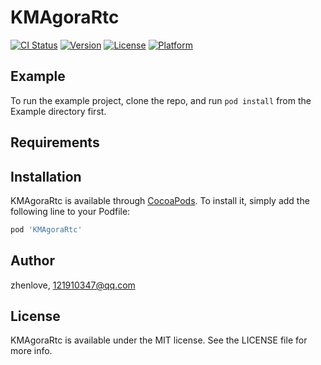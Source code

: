 # KMAgoraRtc

[![CI Status](https://img.shields.io/travis/zhenlove/KMAgoraRtc.svg?style=flat)](https://travis-ci.com/zhenlove/KMAgoraRtc)
[![Version](https://img.shields.io/cocoapods/v/KMAgoraRtc.svg?style=flat)](https://cocoapods.org/pods/KMAgoraRtc)
[![License](https://img.shields.io/cocoapods/l/KMAgoraRtc.svg?style=flat)](https://cocoapods.org/pods/KMAgoraRtc)
[![Platform](https://img.shields.io/cocoapods/p/KMAgoraRtc.svg?style=flat)](https://cocoapods.org/pods/KMAgoraRtc)

## Example

To run the example project, clone the repo, and run `pod install` from the Example directory first.

## Requirements

## Installation

KMAgoraRtc is available through [CocoaPods](https://cocoapods.org). To install
it, simply add the following line to your Podfile:

```ruby
pod 'KMAgoraRtc'
```

## Author

zhenlove, 121910347@qq.com

## License

KMAgoraRtc is available under the MIT license. See the LICENSE file for more info.
